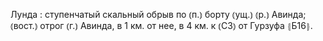 ---
---

Лунда
: ступенчатый скальный обрыв по ⦅п.⦆ борту ⦅ущ.⦆ ⦅р.⦆ Авинда; ⦅вост.⦆ отрог ⦅г.⦆ Авинда, в 1 км. от нее, в 4 км. к ⦅СЗ⦆ от Гурзуфа ⦃Б16⦄.
